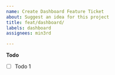 ```yaml
---
name: Create Dashboard Feature Ticket
about: Suggest an idea for this project
title: feat/dashboard/
labels: dashboard
assignees: min3rd

---
```


**Todo**
- [ ] Todo 1

